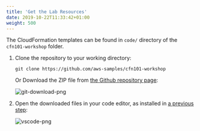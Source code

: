 ```yaml
---
title: 'Get the Lab Resources'
date: 2019-10-22T11:33:42+01:00
weight: 500
---
```


The CloudFormation templates can be found in `code/` directory of the `cfn101-workshop` folder.

1. Clone the repository to your working directory:

    ```shell script
    git clone https://github.com/aws-samples/cfn101-workshop
    ```

    Or Download the ZIP file from [the Github repository page](https://github.com/aws-samples/cfn101-workshop):

    ![git-download-png](git-download.png)

1. Open the downloaded files in your code editor, as installed in [a previous step](../300-edit):

    ![vscode-png](vscode.png)
